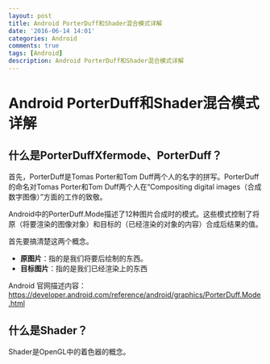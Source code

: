 ```yaml
---
layout: post
title: Android PorterDuff和Shader混合模式详解
date: '2016-06-14 14:01'
categories: Android
comments: true
tags: [Android]
description: Android PorterDuff和Shader混合模式详解
---
```


# Android PorterDuff和Shader混合模式详解


## 什么是PorterDuffXfermode、PorterDuff？

首先，PorterDuff是Tomas Porter和Tom Duff两个人的名字的拼写。PorterDuff的命名对Tomas Porter和Tom Duff两个人在“Compositing digital images（合成数字图像）”方面的工作的致敬。

Android中的PorterDuff.Mode描述了12种图片合成时的模式。这些模式控制了将原（将要渲染的图像对象）和目标的（已经渲染的对象的内容）合成后结果的值。

首先要搞清楚这两个概念。

-  **原图片**：指的是我们将要后绘制的东西。
-  **目标图片**：指的是我们已经渲染上的东西

Android 官网描述内容：
https://developer.android.com/reference/android/graphics/PorterDuff.Mode.html


## 什么是Shader？

Shader是OpenGL中的着色器的概念。
